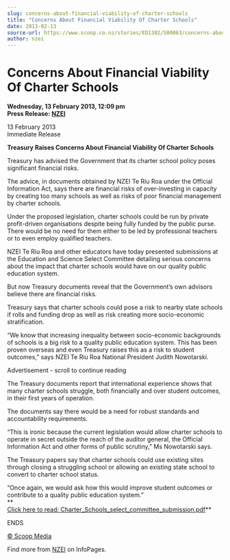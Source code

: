 ```yaml
---
slug: concerns-about-financial-viability-of-charter-schools
title: "Concerns About Financial Viability Of Charter Schools"
date: 2013-02-13
source-url: https://www.scoop.co.nz/stories/ED1302/S00063/concerns-about-financial-viability-of-charter-schools.htm
author: nzei
---
```

Concerns About Financial Viability Of Charter Schools
=====================================================

**Wednesday, 13 February 2013, 12:09 pm**  
**Press Release: [NZEI](https://info.scoop.co.nz/NZEI)**

  
13 February 2013  
Immediate Release

**Treasury Raises Concerns About Financial Viability Of Charter Schools**

Treasury has advised the Government that its charter school policy poses significant financial risks.

The advice, in documents obtained by NZEI Te Riu Roa under the Official Information Act, says there are financial risks of over-investing in capacity by creating too many schools as well as risks of poor financial management by charter schools.

Under the proposed legislation, charter schools could be run by private profit-driven organisations despite being fully funded by the public purse. There would be no need for them either to be led by professional teachers or to even employ qualified teachers.

NZEI Te Riu Roa and other educators have today presented submissions at the Education and Science Select Committee detailing serious concerns about the impact that charter schools would have on our quality public education system.

But now Treasury documents reveal that the Government’s own advisors believe there are financial risks.

Treasury says that charter schools could pose a risk to nearby state schools if rolls and funding drop as well as risk creating more socio-economic stratification.

“We know that increasing inequality between socio-economic backgrounds of schools is a big risk to a quality public education system. This has been proven overseas and even Treasury raises this as a risk to student outcomes,” says NZEI Te Riu Roa National President Judith Nowotarski.

Advertisement - scroll to continue reading





The Treasury documents report that international experience shows that many charter schools struggle, both financially and over student outcomes, in their first years of operation.

The documents say there would be a need for robust standards and accountability requirements.

“This is ironic because the current legislation would allow charter schools to operate in secret outside the reach of the auditor general, the Official Information Act and other forms of public scrutiny,” Ms Nowotarski says.

The Treasury papers say that charter schools could use existing sites through closing a struggling school or allowing an existing state school to convert to charter school status.

“Once again, we would ask how this would improve student outcomes or contribute to a quality public education system.”  
**  
[Click here to read: Charter\_Schools\_select\_committee\_submission.pdf](http://img.scoop.co.nz/media/pdfs/1302/Charter_Schools_select_committee_submission.pdf)**

ENDS  

[© Scoop Media](http://www.scoop.co.nz/about/terms.html)

Find more from [NZEI](https://info.scoop.co.nz/NZEI) on InfoPages.